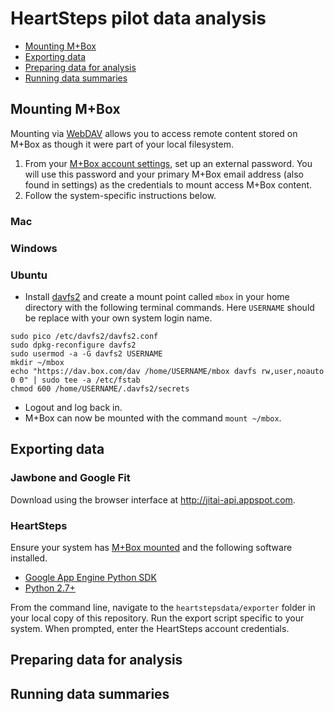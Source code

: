 # HeartSteps pilot data analysis

- [Mounting M+Box](#mouting-m+box)
- [Exporting data](#exporting-data)
- [Preparing data for analysis](#preparing-data-for-analysis)
- [Running data summaries](#running-data-summaries)

## Mounting M+Box

Mounting via [WebDAV](http://community.box.com/t5/Managing-Your-Content/Does-Box-support-WebDAV/ta-p/310) allows you to access remote content stored on M+Box as though it were part of your local filesystem.

1. From your [M+Box account settings](https://umich.app.box.com/settings/account), set up an external password. You will use this password and your primary M+Box email address (also found in settings) as the credentials to mount access M+Box content.
2. Follow the system-specific instructions below.

### Mac

### Windows

### Ubuntu

- Install [davfs2](http://savannah.nongnu.org/projects/davfs2) and create a mount point called `mbox` in your home directory with the following terminal commands. Here `USERNAME` should be replace with your own system login name.
```shell
sudo pico /etc/davfs2/davfs2.conf
sudo dpkg-reconfigure davfs2
sudo usermod -a -G davfs2 USERNAME
mkdir ~/mbox
echo "https://dav.box.com/dav /home/USERNAME/mbox davfs rw,user,noauto 0 0" | sudo tee -a /etc/fstab
chmod 600 /home/USERNAME/.davfs2/secrets
```
- Logout and log back in.
- M+Box can now be mounted with the command `mount ~/mbox`.

## Exporting data

### Jawbone and Google Fit

Download using the browser interface at <http://jitai-api.appspot.com>.

### HeartSteps

Ensure your system has [M+Box mounted](#mounting-m+box) and the following software installed.

- [Google App Engine Python SDK](https://cloud.google.com/appengine/downloads)
- [Python 2.7+](https://www.python.org/downloads/)

From the command line, navigate to the `heartstepsdata/exporter` folder in your local copy of this repository. Run the export script specific to your system. When prompted, enter the HeartSteps account credentials.

## Preparing data for analysis

## Running data summaries
